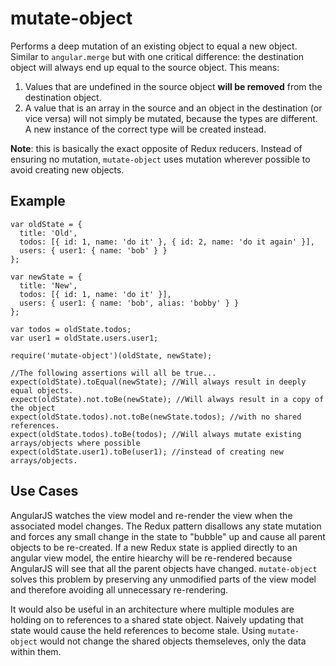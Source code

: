 # mutate-object
Performs a deep mutation of an existing object to equal a new object. Similar to `angular.merge` but with one critical difference: the destination object will always end up equal to the source object. This means:
 1. Values that are undefined in the source object **will be removed** from the destination object.
 2. A value that is an array in the source and an object in the destination (or vice versa) will not simply be mutated, because the types are different. A new instance of the correct type will be created instead.

**Note**: this is basically the exact opposite of Redux reducers. Instead of ensuring no mutation, `mutate-object` uses mutation wherever possible to avoid creating new objects.

## Example
```
var oldState = {
  title: 'Old',
  todos: [{ id: 1, name: 'do it' }, { id: 2, name: 'do it again' }],
  users: { user1: { name: 'bob' } }
};

var newState = {
  title: 'New',
  todos: [{ id: 1, name: 'do it' }],
  users: { user1: { name: 'bob', alias: 'bobby' } }
};

var todos = oldState.todos;
var user1 = oldState.users.user1;

require('mutate-object')(oldState, newState);

//The following assertions will all be true...
expect(oldState).toEqual(newState); //Will always result in deeply equal objects.
expect(oldState).not.toBe(newState); //Will always result in a copy of the object
expect(oldState.todos).not.toBe(newState.todos); //with no shared references.
expect(oldState.todos).toBe(todos); //Will always mutate existing arrays/objects where possible
expect(oldState.user1).toBe(user1); //instead of creating new arrays/objects.
```

## Use Cases
AngularJS watches the view model and re-render the view when the associated model changes. The Redux pattern disallows any state mutation and forces any small change in the state to "bubble" up and cause all parent objects to be re-created. If a new Redux state is applied directly to an angular view model, the entire hiearchy will be re-rendered because AngularJS will see that all the parent objects have changed. `mutate-object` solves this problem by preserving any unmodified parts of the view model and therefore avoiding all unnecessary re-rendering.

It would also be useful in an architecture where multiple modules are holding on to references to a shared state object. Naively updating that state would cause the held references to become stale. Using `mutate-object` would not change the shared objects themseleves, only the data within them.
